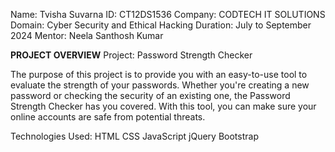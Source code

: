 Name: Tvisha Suvarna
ID: CT12DS1536
Company: CODTECH IT SOLUTIONS
Domain: Cyber Security and Ethical Hacking
Duration: July to September 2024
Mentor: Neela Santhosh Kumar

**PROJECT OVERVIEW**
Project: Password Strength Checker

The purpose of this project is to provide you with an easy-to-use tool to evaluate the strength of your passwords. Whether you're creating a new password or checking the security of an existing one, the Password Strength Checker has you covered. With this tool, you can make sure your online accounts are safe from potential threats.

Technologies Used:
HTML
CSS
JavaScript
jQuery
Bootstrap
